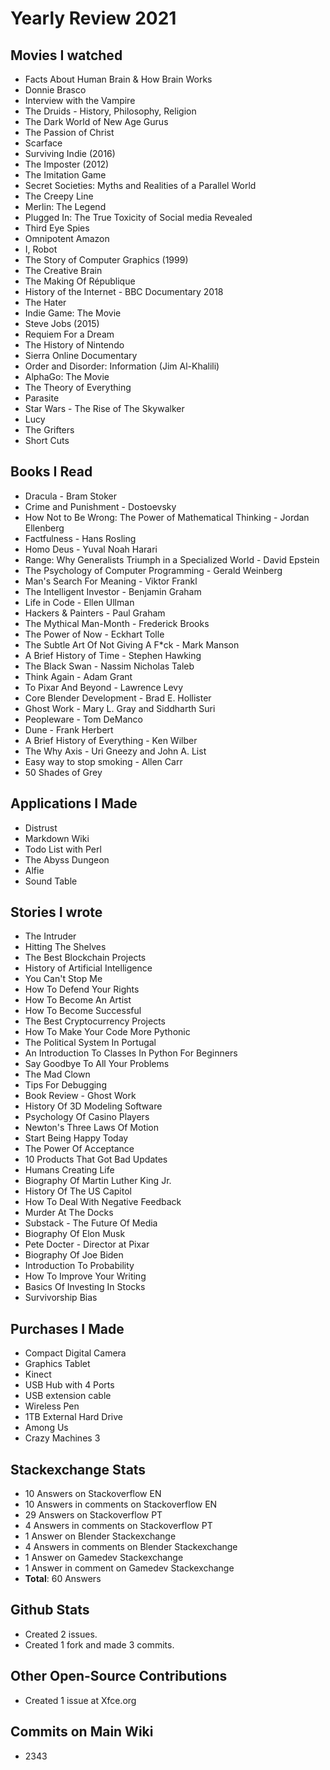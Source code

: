 # Yearly Review 2021

## Movies I watched

- Facts About Human Brain & How Brain Works
- Donnie Brasco
- Interview with the Vampire
- The Druids - History, Philosophy, Religion
- The Dark World of New Age Gurus
- The Passion of Christ
- Scarface
- Surviving Indie (2016)
- The Imposter (2012)
- The Imitation Game
- Secret Societies: Myths and Realities of a Parallel World
- The Creepy Line
- Merlin: The Legend
- Plugged In: The True Toxicity of Social media Revealed
- Third Eye Spies
- Omnipotent Amazon
- I, Robot
- The Story of Computer Graphics (1999)
- The Creative Brain
- The Making Of République
- History of the Internet - BBC Documentary 2018
- The Hater
- Indie Game: The Movie
- Steve Jobs (2015)
- Requiem For a Dream
- The History of Nintendo
- Sierra Online Documentary
- Order and Disorder: Information (Jim Al-Khalili)
- AlphaGo: The Movie
- The Theory of Everything
- Parasite
- Star Wars - The Rise of The Skywalker
- Lucy
- The Grifters
- Short Cuts

## Books I Read

- Dracula - Bram Stoker
- Crime and Punishment - Dostoevsky
- How Not to Be Wrong: The Power of Mathematical Thinking - Jordan Ellenberg
- Factfulness - Hans Rosling
- Homo Deus - Yuval Noah Harari
- Range: Why Generalists Triumph in a Specialized World - David Epstein
- The Psychology of Computer Programming - Gerald Weinberg
- Man's Search For Meaning - Viktor Frankl
- The Intelligent Investor - Benjamin Graham
- Life in Code - Ellen Ullman
- Hackers & Painters - Paul Graham
- The Mythical Man-Month - Frederick Brooks
- The Power of Now - Eckhart Tolle
- The Subtle Art Of Not Giving A F*ck - Mark Manson
- A Brief History of Time - Stephen Hawking
- The Black Swan - Nassim Nicholas Taleb
- Think Again - Adam Grant
- To Pixar And Beyond - Lawrence Levy
- Core Blender Development - Brad E. Hollister
- Ghost Work - Mary L. Gray and Siddharth Suri
- Peopleware - Tom DeManco
- Dune - Frank Herbert
- A Brief History of Everything - Ken Wilber
- The Why Axis - Uri Gneezy and John A. List
- Easy way to stop smoking - Allen Carr
- 50 Shades of Grey

## Applications I Made

- Distrust
- Markdown Wiki
- Todo List with Perl
- The Abyss Dungeon
- Alfie
- Sound Table

## Stories I wrote

- The Intruder
- Hitting The Shelves
- The Best Blockchain Projects
- History of Artificial Intelligence
- You Can't Stop Me
- How To Defend Your Rights
- How To Become An Artist
- How To Become Successful
- The Best Cryptocurrency Projects
- How To Make Your Code More Pythonic
- The Political System In Portugal
- An Introduction To Classes In Python For Beginners
- Say Goodbye To All Your Problems
- The Mad Clown
- Tips For Debugging
- Book Review - Ghost Work
- History Of 3D Modeling Software
- Psychology Of Casino Players
- Newton's Three Laws Of Motion
- Start Being Happy Today
- The Power Of Acceptance
- 10 Products That Got Bad Updates
- Humans Creating Life
- Biography Of Martin Luther King Jr.
- History Of The US Capitol
- How To Deal With Negative Feedback
- Murder At The Docks
- Substack - The Future Of Media
- Biography Of Elon Musk
- Pete Docter - Director at Pixar
- Biography Of Joe Biden
- Introduction To Probability
- How To Improve Your Writing
- Basics Of Investing In Stocks
- Survivorship Bias

## Purchases I Made

- Compact Digital Camera
- Graphics Tablet
- Kinect
- USB Hub with 4 Ports
- USB extension cable
- Wireless Pen
- 1TB External Hard Drive
- Among Us
- Crazy Machines 3

## Stackexchange Stats

- 10 Answers on Stackoverflow EN
- 10 Answers in comments on Stackoverflow EN
- 29 Answers on Stackoverflow PT
- 4 Answers in comments on Stackoverflow PT
- 1 Answer on Blender Stackexchange
- 4 Answers in comments on Blender Stackexchange
- 1 Answer on Gamedev Stackexchange
- 1 Answer in comment on Gamedev Stackexchange
- **Total**: 60 Answers

## Github Stats

- Created 2 issues.
- Created 1 fork and made 3 commits.

## Other Open-Source Contributions
- Created 1 issue at Xfce.org

## Commits on Main Wiki
- 2343